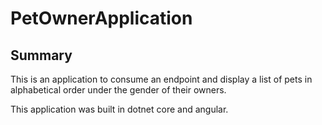 # PetOwnerApplication

## Summary

This is an application to consume an endpoint and display a list of pets in alphabetical order under the gender of their owners.

This application was built in dotnet core and angular. 
